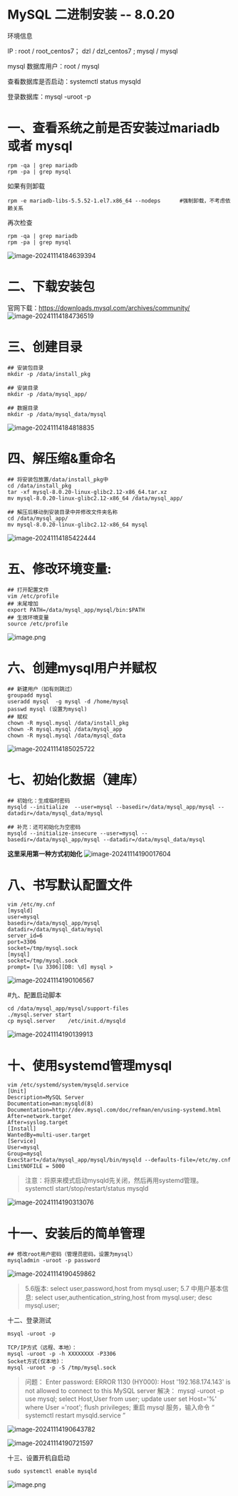 

# MySQL 二进制安装 -- 8.0.20

环境信息

IP :     root  /  root_centos7； dzl  / dzl_centos7 ;  mysql / mysql

mysql 数据库用户：root / mysql

查看数据库是否启动：systemctl status mysqld

登录数据库：mysql -uroot -p

# 一、查看系统之前是否安装过mariadb 或者 mysql

```
rpm -qa | grep mariadb
rpm -pa | grep mysql
```

如果有则卸载

```
rpm -e mariadb-libs-5.5.52-1.el7.x86_64 --nodeps      #强制卸载，不考虑依赖关系
```

再次检查

```
rpm -qa | grep mariadb
rpm -pa | grep mysql
```

![image-20241114184639394](images/image-20241114184639394.png)

# 二、下载安装包

官网下载：https://downloads.mysql.com/archives/community/
![image-20241114184736519](images/image-20241114184736519.png)

# 三、创建目录

```
## 安装包目录
mkdir -p /data/install_pkg

## 安装目录
mkdir -p /data/mysql_app/

## 数据目录
mkdir -p /data/mysql_data/mysql
```

![image-20241114184818835](images/image-20241114184818835.png)


# 四、解压缩&重命名

```
## 将安装包放置/data/install_pkg中
cd /data/install_pkg
tar -xf mysql-8.0.20-linux-glibc2.12-x86_64.tar.xz
mv mysql-8.0.20-linux-glibc2.12-x86_64 /data/mysql_app/

## 解压后移动到安装目录中并修改文件夹名称
cd /data/mysql_app/
mv mysql-8.0.20-linux-glibc2.12-x86_64 mysql
```

![image-20241114185422444](images/image-20241114185422444.png)

# 五、修改环境变量:

```
## 打开配置文件
vim /etc/profile
## 末尾增加
export PATH=/data/mysql_app/mysql/bin:$PATH
## 生效环境变量
source /etc/profile
```

![image.png](images/1240-17315779968715.webp)

# 六、创建mysql用户并赋权

```
## 新建用户（如有则跳过）
groupadd mysql
useradd mysql  -g mysql -d /home/mysql 
passwd mysql (设置为mysql)
## 赋权
chown -R mysql.mysql /data/install_pkg
chown -R mysql.mysql /data/mysql_app
chown -R mysql.mysql /data/mysql_data
```

![image-20241114185025722](images/image-20241114185025722.png)

# 七、初始化数据（建库）

```
## 初始化：生成临时密码
mysqld --initialize  --user=mysql --basedir=/data/mysql_app/mysql --datadir=/data/mysql_data/mysql

## 补充：还可初始化为空密码
mysqld --initialize-insecure --user=mysql --basedir=/data/mysql_app/mysql --datadir=/data/mysql_data/mysql
```

**这里采用第一种方式初始化**
![image-20241114190017604](images/image-20241114190017604.png)


# 八、书写默认配置文件

```
vim /etc/my.cnf
[mysqld]
user=mysql
basedir=/data/mysql_app/mysql
datadir=/data/mysql_data/mysql
server_id=6
port=3306
socket=/tmp/mysql.sock
[mysql]
socket=/tmp/mysql.sock
prompt= [\u 3306][DB: \d] mysql >
```

![image-20241114190106567](images/image-20241114190106567.png)

#九、配置启动脚本

```
cd /data/mysql_app/mysql/support-files
./mysql.server start
cp mysql.server    /etc/init.d/mysqld
```

![image-20241114190139913](images/image-20241114190139913.png)


# 十、使用systemd管理mysql

```
vim /etc/systemd/system/mysqld.service 
[Unit]
Description=MySQL Server
Documentation=man:mysqld(8)
Documentation=http://dev.mysql.com/doc/refman/en/using-systemd.html
After=network.target
After=syslog.target
[Install]
WantedBy=multi-user.target
[Service]
User=mysql
Group=mysql
ExecStart=/data/mysql_app/mysql/bin/mysqld --defaults-file=/etc/my.cnf
LimitNOFILE = 5000
```

> 注意：将原来模式启动mysqld先关闭，然后再用systemd管理。
> systemctl  start/stop/restart/status   mysqld

![image-20241114190313076](images/image-20241114190313076.png)

# 十一、安装后的简单管理

```
## 修改root用户密码（管理员密码，设置为mysql）
mysqladmin -uroot -p password
```

![image-20241114190459862](images/image-20241114190459862.png)


> 5.6版本:
> select user,password,host from mysql.user;
> 5.7 中用户基本信息:
> select user,authentication_string,host from mysql.user;
> desc  mysql.user;


十二、登录测试

```
msyql -uroot -p

TCP/IP方式（远程、本地）：
mysql -uroot -p -h XXXXXXXX -P3306
Socket方式(仅本地)：
mysql -uroot -p -S /tmp/mysql.sock
```

>问题：
>Enter password:
>ERROR 1130 (HY000): Host '192.168.174.143' is not allowed to connect to this MySQL server
>解决：
>mysql -uroot -p
>use mysql;
>select Host,User from user;
>update user set Host='%' where User ='root';
>flush privileges;
>重启 mysql 服务，输入命令 “ systemctl restart mysqld.service ”


![image-20241114190643782](images/image-20241114190643782.png)

![image-20241114190721597](images/image-20241114190721597.png)


十三、设置开机自启动

```
sudo systemctl enable mysqld
```

![image.png](images/1240-173157799687215.webp)